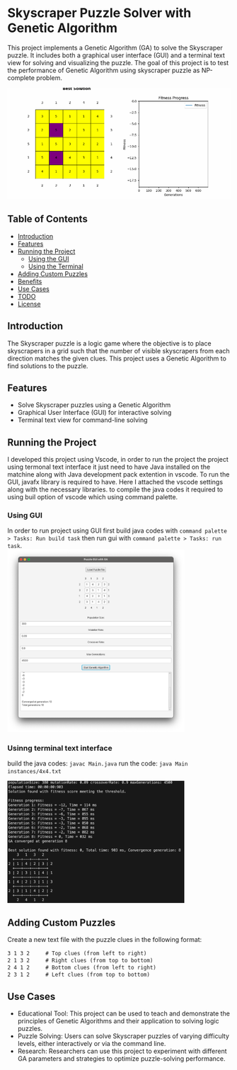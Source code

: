 # Skyscraper Puzzle Solver with Genetic Algorithm

This project implements a Genetic Algorithm (GA) to solve the Skyscraper puzzle. It includes both a graphical user interface (GUI) and a terminal text view for solving and visualizing the puzzle.
The goal of this project is to test the performance of Genetic Algorithm using skyscraper puzzle as NP-complete problem. <br>

![Alt Text](skyscraper_ga_demo.gif)


## Table of Contents

- [Introduction](#introduction)
- [Features](#features)
- [Running the Project](#running-the-project)
  - [Using the GUI](#using-the-gui)
  - [Using the Terminal](#using-the-terminal)
- [Adding Custom Puzzles](#adding-custom-puzzles)
- [Benefits](#benefits)
- [Use Cases](#use-cases)
- [TODO](#todo)
- [License](#license)

## Introduction

The Skyscraper puzzle is a logic game where the objective is to place skyscrapers in a grid such that the number of visible skyscrapers from each direction matches the given clues. This project uses a Genetic Algorithm to find solutions to the puzzle.

## Features

- Solve Skyscraper puzzles using a Genetic Algorithm
- Graphical User Interface (GUI) for interactive solving
- Terminal text view for command-line solving

## Running the Project
I developed this project using Vscode, in order to run the project the project using termonal text interface it just need to have Java installed on the matchine along with Java development pack extention in vscode. To run the GUI, javafx library is required to have. Here I attached the vscode settings along with the necessary libraries. to compile the java codes it required to using buil option of vscode which using command palette.

### Using GUI
In order to run project using GUI first build java codes with `command palette > Tasks: Run build task` then run gui with `command palette > Tasks: run task`.<br>
<img src="gui.png" alt="Alt Text" width="400">

### Usinng terminal text interface
build the java codes: `javac Main.java`
run the code: `java Main instances/4x4.txt` <br>

<img src="terminal.png" alt="Alt Text" width="400">

## Adding Custom Puzzles
Create a new text file with the puzzle clues in the following format: <br>

```
3 1 3 2     # Top clues (from left to right)
2 1 3 2     # Right clues (from top to bottom)
2 4 1 2     # Bottom clues (from left to right)
2 3 1 2     # Left clues (from top to bottom)
```

## Use Cases
- Educational Tool: This project can be used to teach and demonstrate the principles of Genetic Algorithms and their application to solving logic puzzles.
- Puzzle Solving: Users can solve Skyscraper puzzles of varying difficulty levels, either interactively or via the command line.
- Research: Researchers can use this project to experiment with different GA parameters and strategies to optimize puzzle-solving performance.
